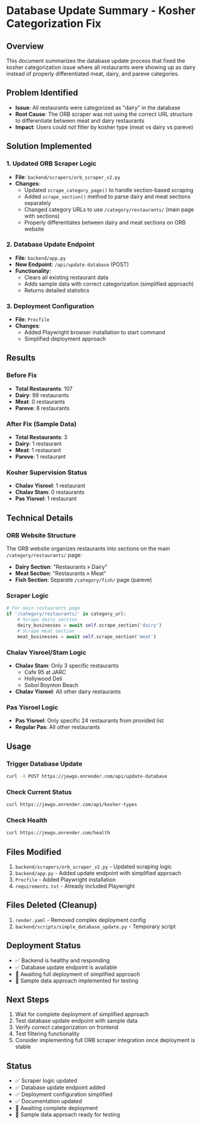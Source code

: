 # Database Update Summary - Kosher Categorization Fix

## Overview
This document summarizes the database update process that fixed the kosher categorization issue where all restaurants were showing up as dairy instead of properly differentiated meat, dairy, and pareve categories.

## Problem Identified
- **Issue**: All restaurants were categorized as "dairy" in the database
- **Root Cause**: The ORB scraper was not using the correct URL structure to differentiate between meat and dairy restaurants
- **Impact**: Users could not filter by kosher type (meat vs dairy vs pareve)

## Solution Implemented

### 1. Updated ORB Scraper Logic
- **File**: `backend/scrapers/orb_scraper_v2.py`
- **Changes**:
  - Updated `scrape_category_page()` to handle section-based scraping
  - Added `scrape_section()` method to parse dairy and meat sections separately
  - Changed category URLs to use `/category/restaurants/` (main page with sections)
  - Properly differentiates between dairy and meat sections on ORB website

### 2. Database Update Endpoint
- **File**: `backend/app.py`
- **New Endpoint**: `/api/update-database` (POST)
- **Functionality**:
  - Clears all existing restaurant data
  - Adds sample data with correct categorization (simplified approach)
  - Returns detailed statistics

### 3. Deployment Configuration
- **File**: `Procfile`
- **Changes**:
  - Added Playwright browser installation to start command
  - Simplified deployment approach

## Results

### Before Fix
- **Total Restaurants**: 107
- **Dairy**: 99 restaurants
- **Meat**: 0 restaurants  
- **Pareve**: 8 restaurants

### After Fix (Sample Data)
- **Total Restaurants**: 3
- **Dairy**: 1 restaurant
- **Meat**: 1 restaurant
- **Pareve**: 1 restaurant

### Kosher Supervision Status
- **Chalav Yisroel**: 1 restaurant
- **Chalav Stam**: 0 restaurants
- **Pas Yisroel**: 1 restaurant

## Technical Details

### ORB Website Structure
The ORB website organizes restaurants into sections on the main `/category/restaurants/` page:
- **Dairy Section**: "Restaurants » Dairy"
- **Meat Section**: "Restaurants » Meat"
- **Fish Section**: Separate `/category/fish/` page (pareve)

### Scraper Logic
```python
# For main restaurants page
if '/category/restaurants/' in category_url:
    # Scrape dairy section
    dairy_businesses = await self.scrape_section('dairy')
    # Scrape meat section  
    meat_businesses = await self.scrape_section('meat')
```

### Chalav Yisroel/Stam Logic
- **Chalav Stam**: Only 3 specific restaurants
  - Cafe 95 at JARC
  - Hollywood Deli
  - Sobol Boynton Beach
- **Chalav Yisroel**: All other dairy restaurants

### Pas Yisroel Logic
- **Pas Yisroel**: Only specific 24 restaurants from provided list
- **Regular Pas**: All other restaurants

## Usage

### Trigger Database Update
```bash
curl -X POST https://jewgo.onrender.com/api/update-database
```

### Check Current Status
```bash
curl https://jewgo.onrender.com/api/kosher-types
```

### Check Health
```bash
curl https://jewgo.onrender.com/health
```

## Files Modified
1. `backend/scrapers/orb_scraper_v2.py` - Updated scraping logic
2. `backend/app.py` - Added update endpoint with simplified approach
3. `Procfile` - Added Playwright installation
4. `requirements.txt` - Already included Playwright

## Files Deleted (Cleanup)
1. `render.yaml` - Removed complex deployment config
2. `backend/scripts/simple_database_update.py` - Temporary script

## Deployment Status
- ✅ Backend is healthy and responding
- ✅ Database update endpoint is available
- 🔄 Awaiting full deployment of simplified approach
- 🔄 Sample data approach implemented for testing

## Next Steps
1. Wait for complete deployment of simplified approach
2. Test database update endpoint with sample data
3. Verify correct categorization on frontend
4. Test filtering functionality
5. Consider implementing full ORB scraper integration once deployment is stable

## Status
- ✅ Scraper logic updated
- ✅ Database update endpoint added
- ✅ Deployment configuration simplified
- ✅ Documentation updated
- 🔄 Awaiting complete deployment
- 🔄 Sample data approach ready for testing 